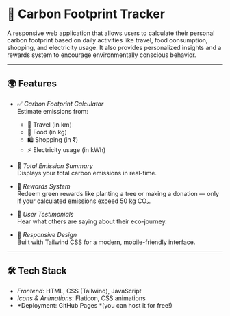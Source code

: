 # 🌿 Carbon Footprint Tracker

A responsive web application that allows users to calculate their personal carbon footprint based on daily activities like travel, food consumption, shopping, and electricity usage. It also provides personalized insights and a rewards system to encourage environmentally conscious behavior.

---

## 🌍 Features

- ✅ *Carbon Footprint Calculator*  
  Estimate emissions from:
  - 🚗 Travel (in km)
  - 🍲 Food (in kg)
  - 🛍 Shopping (in ₹)
  - ⚡ Electricity usage (in kWh)

- 🎯 *Total Emission Summary*  
  Displays your total carbon emissions in real-time.

- 🎁 *Rewards System*  
  Redeem green rewards like planting a tree or making a donation — only if your calculated emissions exceed 50 kg CO₂.

- 👥 *User Testimonials*  
  Hear what others are saying about their eco-journey.

- 📱 *Responsive Design*  
  Built with Tailwind CSS for a modern, mobile-friendly interface.

---

## 🛠 Tech Stack

- *Frontend*: HTML, CSS (Tailwind), JavaScript  
- *Icons & Animations*: Flaticon, CSS animations  
- *Deployment: GitHub Pages *(you can host it for free!)

